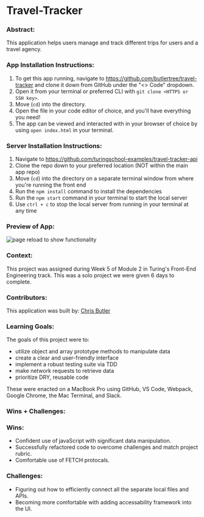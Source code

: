 # Travel-Tracker

### Abstract:
This application helps users manage and track different trips for users and a travel agency.

### App Installation Instructions:
1. To get this app running, navigate to https://github.com/butlertree/travel-tracker and clone it down from GitHub under the "<> Code" dropdown. 
2. Open it from your terminal or preferred CLI with `git clone <HTTPS or SSH key>`. 
3. Move (`cd`) into the directory. 
4. Open the file in your code editor of choice, and you'll have everything you need! 
5. The app can be viewed and interacted with in your browser of choice by using `open index.html` in your terminal.

### Server Installation Instructions:
1. Navigate to https://github.com/turingschool-examples/travel-tracker-api
2. Clone the repo down to your preferred location (NOT within the main app repo)
3. Move (`cd`) into the directory on a separate terminal window from where you're running the front end
4. Run the `npm install` command to install the dependencies
5. Run the `npm start` command in your terminal to start the local server
6. Use `ctrl + c` to stop the local server from running in your terminal at any time

### Preview of App:
![page reload to show functionality](https://www.loom.com/share/f2cffccf4ba640f6a464cab36f872802?sid=34507f00-54b9-4268-b21d-2fa90f6f92a1)

### Context:
This project was assigned during Week 5 of Module 2 in Turing's Front-End Engineering track. This was a solo project we were given 6 days to complete.  
### Contributors:
This application was built by: [Chris Butler](https://github.com/butlertree/)

### Learning Goals:
The goals of this project were to:
- utilize object and array prototype methods to manipulate data
- create a clear and user-friendly interface
- implement a robust testing suite via TDD
- make network requests to retrieve data
- prioritize DRY, reusable code

These were enacted on a MacBook Pro using GitHub, VS Code, Webpack, Google Chrome, the Mac Terminal, and Slack.

### Wins + Challenges:
### Wins:
- Confident use of javaScript with significant data manipulation.  
- Successfully refactored code to overcome challenges and match project rubric.
- Comfortable use of FETCH protocals. 
### Challenges:
- Figuring out how to efficiently connect all the separate local files and APIs.
- Becoming more comfortable with adding accessability framework into the UI.